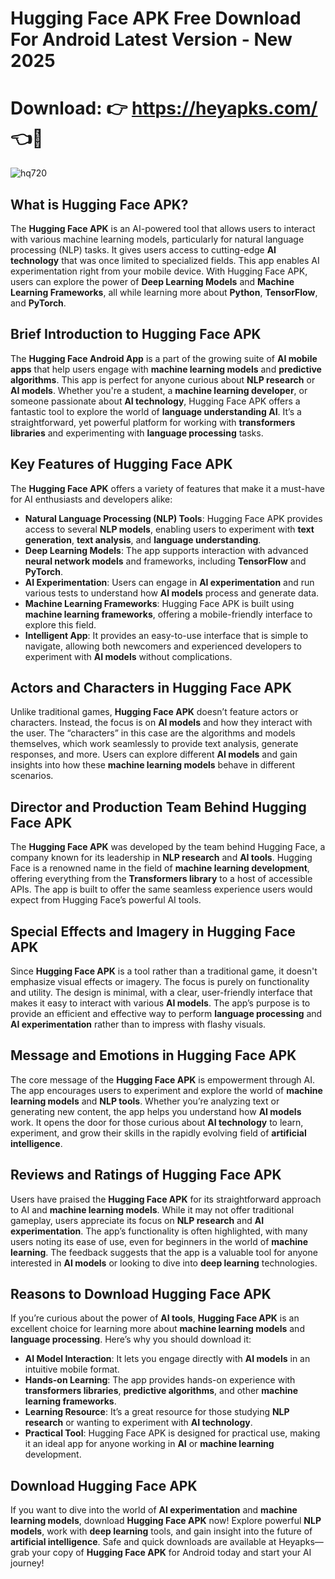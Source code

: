 # Hugging Face APK Free Download For Android Latest Version - New 2025

# Download: 👉 https://heyapks.com/ 👈📲

![hq720](https://github.com/user-attachments/assets/1ab91100-a0a0-4d73-b0ad-0c802f74d7a6)


## What is Hugging Face APK?

The **Hugging Face APK** is an AI-powered tool that allows users to interact with various machine learning models, particularly for natural language processing (NLP) tasks. It gives users access to cutting-edge **AI technology** that was once limited to specialized fields. This app enables AI experimentation right from your mobile device. With Hugging Face APK, users can explore the power of **Deep Learning Models** and **Machine Learning Frameworks**, all while learning more about **Python**, **TensorFlow**, and **PyTorch**.

## Brief Introduction to Hugging Face APK

The **Hugging Face Android App** is a part of the growing suite of **AI mobile apps** that help users engage with **machine learning models** and **predictive algorithms**. This app is perfect for anyone curious about **NLP research** or **AI models**. Whether you're a student, a **machine learning developer**, or someone passionate about **AI technology**, Hugging Face APK offers a fantastic tool to explore the world of **language understanding AI**. It’s a straightforward, yet powerful platform for working with **transformers libraries** and experimenting with **language processing** tasks.

## Key Features of Hugging Face APK

The **Hugging Face APK** offers a variety of features that make it a must-have for AI enthusiasts and developers alike:

- **Natural Language Processing (NLP) Tools**: Hugging Face APK provides access to several **NLP models**, enabling users to experiment with **text generation**, **text analysis**, and **language understanding**.
- **Deep Learning Models**: The app supports interaction with advanced **neural network models** and frameworks, including **TensorFlow** and **PyTorch**.
- **AI Experimentation**: Users can engage in **AI experimentation** and run various tests to understand how **AI models** process and generate data.
- **Machine Learning Frameworks**: Hugging Face APK is built using **machine learning frameworks**, offering a mobile-friendly interface to explore this field.
- **Intelligent App**: It provides an easy-to-use interface that is simple to navigate, allowing both newcomers and experienced developers to experiment with **AI models** without complications.

## Actors and Characters in Hugging Face APK

Unlike traditional games, **Hugging Face APK** doesn’t feature actors or characters. Instead, the focus is on **AI models** and how they interact with the user. The “characters” in this case are the algorithms and models themselves, which work seamlessly to provide text analysis, generate responses, and more. Users can explore different **AI models** and gain insights into how these **machine learning models** behave in different scenarios.

## Director and Production Team Behind Hugging Face APK

The **Hugging Face APK** was developed by the team behind Hugging Face, a company known for its leadership in **NLP research** and **AI tools**. Hugging Face is a renowned name in the field of **machine learning development**, offering everything from the **Transformers library** to a host of accessible APIs. The app is built to offer the same seamless experience users would expect from Hugging Face’s powerful AI tools. 

## Special Effects and Imagery in Hugging Face APK

Since **Hugging Face APK** is a tool rather than a traditional game, it doesn't emphasize visual effects or imagery. The focus is purely on functionality and utility. The design is minimal, with a clear, user-friendly interface that makes it easy to interact with various **AI models**. The app’s purpose is to provide an efficient and effective way to perform **language processing** and **AI experimentation** rather than to impress with flashy visuals.

## Message and Emotions in Hugging Face APK

The core message of the **Hugging Face APK** is empowerment through AI. The app encourages users to experiment and explore the world of **machine learning models** and **NLP tools**. Whether you’re analyzing text or generating new content, the app helps you understand how **AI models** work. It opens the door for those curious about **AI technology** to learn, experiment, and grow their skills in the rapidly evolving field of **artificial intelligence**.

## Reviews and Ratings of Hugging Face APK

Users have praised the **Hugging Face APK** for its straightforward approach to AI and **machine learning models**. While it may not offer traditional gameplay, users appreciate its focus on **NLP research** and **AI experimentation**. The app’s functionality is often highlighted, with many users noting its ease of use, even for beginners in the world of **machine learning**. The feedback suggests that the app is a valuable tool for anyone interested in **AI models** or looking to dive into **deep learning** technologies.

## Reasons to Download Hugging Face APK

If you’re curious about the power of **AI tools**, **Hugging Face APK** is an excellent choice for learning more about **machine learning models** and **language processing**. Here’s why you should download it:

- **AI Model Interaction**: It lets you engage directly with **AI models** in an intuitive mobile format.
- **Hands-on Learning**: The app provides hands-on experience with **transformers libraries**, **predictive algorithms**, and other **machine learning frameworks**.
- **Learning Resource**: It’s a great resource for those studying **NLP research** or wanting to experiment with **AI technology**.
- **Practical Tool**: Hugging Face APK is designed for practical use, making it an ideal app for anyone working in **AI** or **machine learning** development.

## Download Hugging Face APK

If you want to dive into the world of **AI experimentation** and **machine learning models**, download **Hugging Face APK** now! Explore powerful **NLP models**, work with **deep learning** tools, and gain insight into the future of **artificial intelligence**. Safe and quick downloads are available at Heyapks—grab your copy of **Hugging Face APK** for Android today and start your AI journey!

